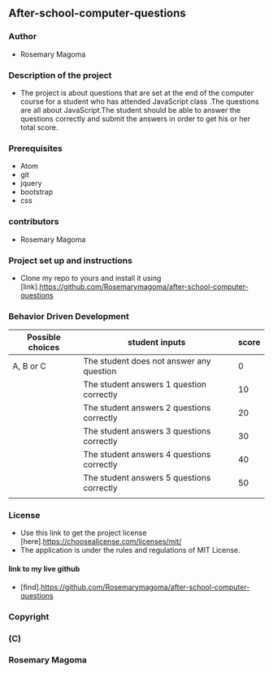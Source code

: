## After-school-computer-questions

### Author
* Rosemary Magoma

### Description of the project
* The project is about questions that are set at the end of the computer course for a student who has attended JavaScript class .The questions are all about JavaScript.The student should be able to answer the questions correctly and submit the answers in  order to get his or her total score.

### Prerequisites
* Atom
* git
* jquery
* bootstrap
* css

### contributors
* Rosemary Magoma

### Project set up and instructions
* Clone my repo to yours and install it using [link].https://github.com/Rosemarymagoma/after-school-computer-questions

### Behavior Driven Development
                                                                                                      
|   Possible choices         |    student inputs                                     | score              |
|----------------------------|-------------------------------------------------------|--------------------|
|  A, B or C                 |  The student does not answer any question             |  0                 |
|                            |  The student answers 1 question correctly             |  10                |
|                            |  The student answers 2 questions correctly            |  20                |
|                            |  The student answers 3 questions correctly            |  30                |
|                            |  The student answers 4 questions correctly            |  40                |
|                            |  The student answers 5 questions correctly            |  50                |
|                            |                                                       |                    |
                                                                                                         



### License
* Use this link to get the project license [here].https://choosealicense.com/licenses/mit/
* The application is under the rules and regulations of MIT License.

#### link to my live github

* [find].https://github.com/Rosemarymagoma/after-school-computer-questions

### Copyright
### (C)

### Rosemary Magoma

